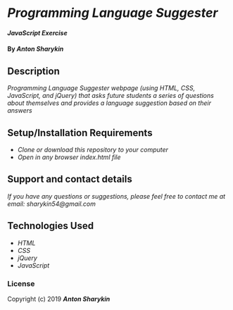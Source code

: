 # _Programming Language Suggester_

#### _JavaScript Exercise_

#### By _**Anton Sharykin**_

## Description

_Programming Language Suggester webpage (using HTML, CSS, JavaScript, and jQuery) that asks future students a series of questions about themselves and provides a language suggestion based on their answers_

## Setup/Installation Requirements

* _Clone or download this repository to your computer_
* _Open in any browser index.html file_


## Support and contact details

_If you have any questions or suggestions, please feel free to contact me at email: sharykin54@gmail.com_

## Technologies Used

* _HTML_
* _CSS_
* _jQuery_
* _JavaScript_


### License

Copyright (c) 2019 **_Anton Sharykin_**
